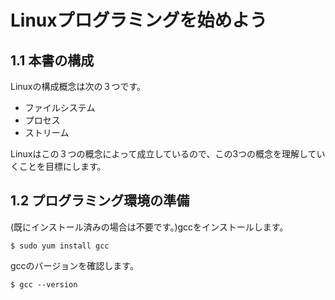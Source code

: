# Linuxプログラミングを始めよう
## 1.1 本書の構成
Linuxの構成概念は次の３つです。
- ファイルシステム
- プロセス
- ストリーム

Linuxはこの３つの概念によって成立しているので、この3つの概念を理解していくことを目標にします。
## 1.2 プログラミング環境の準備
(既にインストール済みの場合は不要です。)gccをインストールします。
```
$ sudo yum install gcc
```
gccのバージョンを確認します。
```
$ gcc --version
```
